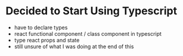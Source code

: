 # Decided to Start Using Typescript

- have to declare types
- react functional component / class component in typescript
- type react props and state
- still unsure of what I was doing at the end of this
